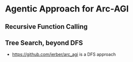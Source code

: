 # Agentic Approach for Arc-AGI

## Recursive Function Calling


## Tree Search, beyond DFS
* https://github.com/jerber/arc_agi is a DFS approach